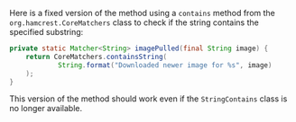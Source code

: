 Here is a fixed version of the method using a `contains` method from the `org.hamcrest.CoreMatchers` class to check if the string contains the specified substring:
```java
private static Matcher<String> imagePulled(final String image) {
    return CoreMatchers.containsString(
            String.format("Downloaded newer image for %s", image)
    );
}
```
This version of the method should work even if the `StringContains` class is no longer available.
